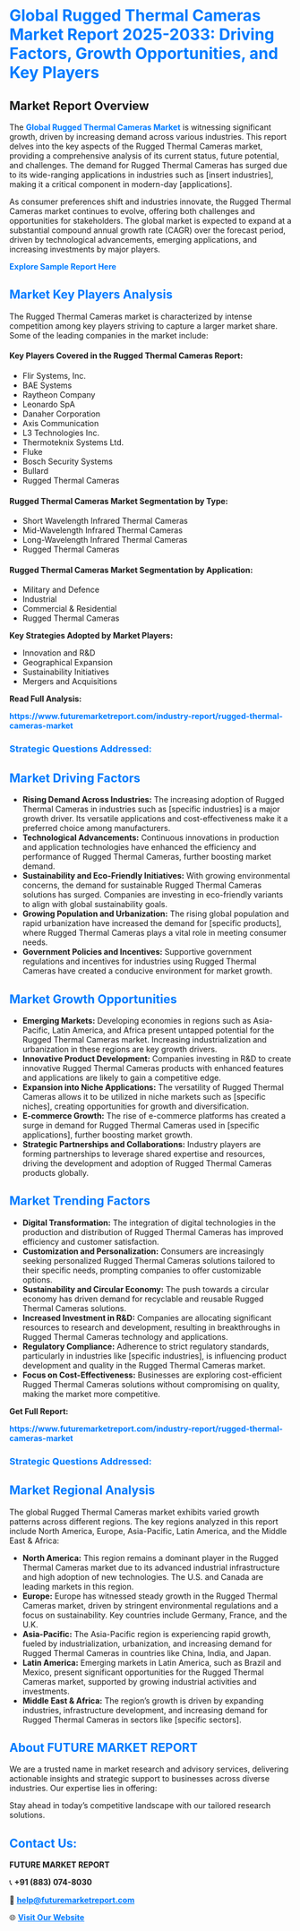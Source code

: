<h1 style="color: #007BFF;">Global Rugged Thermal Cameras Market Report 2025-2033: Driving Factors, Growth Opportunities, and Key Players</h1>

<section id="overview">
<h2>Market Report Overview</h2>
<p>The <a href="https://www.futuremarketreport.com/industry-report/rugged-thermal-cameras-market" style="color: #007BFF; text-decoration: none;"><strong>Global Rugged Thermal Cameras Market</strong></a> is witnessing significant growth, driven by increasing demand across various industries. This report delves into the key aspects of the Rugged Thermal Cameras market, providing a comprehensive analysis of its current status, future potential, and challenges. The demand for Rugged Thermal Cameras has surged due to its wide-ranging applications in industries such as [insert industries], making it a critical component in modern-day [applications].</p>
<p>As consumer preferences shift and industries innovate, the Rugged Thermal Cameras market continues to evolve, offering both challenges and opportunities for stakeholders. The global market is expected to expand at a substantial compound annual growth rate (CAGR) over the forecast period, driven by technological advancements, emerging applications, and increasing investments by major players.</p>
</section>

<section id="overview">
<p><a href="https://www.futuremarketreport.com/request-sample/reportId=99993" style="color: #007BFF; text-decoration: none;"><strong>Explore Sample Report Here</strong></a></p>
</section>

<section id="key-players">
<h2 style="color: #007BFF;">Market Key Players Analysis</h2>
<p>The Rugged Thermal Cameras market is characterized by intense competition among key players striving to capture a larger market share. Some of the leading companies in the market include:</p>
<h4>Key Players Covered in the Rugged Thermal Cameras Report:</h4>
<ul><li>Flir Systems, Inc.</li><li>BAE Systems</li><li>Raytheon Company</li><li>Leonardo SpA</li><li>Danaher Corporation</li><li>Axis Communication</li><li>L3 Technologies Inc.</li><li>Thermoteknix Systems Ltd.</li><li>Fluke</li><li>Bosch Security Systems</li><li>Bullard</li><li>Rugged Thermal Cameras</li></ul>
<h4>Rugged Thermal Cameras Market Segmentation by Type:</h4>
<ul><li>Short Wavelength Infrared Thermal Cameras</li><li>Mid-Wavelength Infrared Thermal Cameras</li><li>Long-Wavelength Infrared Thermal Cameras</li><li>Rugged Thermal Cameras</li></ul>

<h4>Rugged Thermal Cameras Market Segmentation by Application:</h4>
<ul><li>Military and Defence</li><li>Industrial</li><li>Commercial &amp; Residential</li><li>Rugged Thermal Cameras</li></ul>
<p><strong>Key Strategies Adopted by Market Players:</strong></p>
<ul>
<li>Innovation and R&D</li>
<li>Geographical Expansion</li>
<li>Sustainability Initiatives</li>
<li>Mergers and Acquisitions</li>
</ul>
</section>

<section>
<p><strong>Read Full Analysis: </strong></p><a href="https://www.futuremarketreport.com/industry-report/rugged-thermal-cameras-market" style="color: #007BFF; text-decoration: none;"><strong>https://www.futuremarketreport.com/industry-report/rugged-thermal-cameras-market</strong></a>
<h3 style="color: #007BFF;">Strategic Questions Addressed:</h3>
</section>

<section id="driving-factors">
<h2 style="color: #007BFF;">Market Driving Factors</h2>
<ul>
<li><strong>Rising Demand Across Industries:</strong> The increasing adoption of Rugged Thermal Cameras in industries such as [specific industries] is a major growth driver. Its versatile applications and cost-effectiveness make it a preferred choice among manufacturers.</li>
<li><strong>Technological Advancements:</strong> Continuous innovations in production and application technologies have enhanced the efficiency and performance of Rugged Thermal Cameras, further boosting market demand.</li>
<li><strong>Sustainability and Eco-Friendly Initiatives:</strong> With growing environmental concerns, the demand for sustainable Rugged Thermal Cameras solutions has surged. Companies are investing in eco-friendly variants to align with global sustainability goals.</li>
<li><strong>Growing Population and Urbanization:</strong> The rising global population and rapid urbanization have increased the demand for [specific products], where Rugged Thermal Cameras plays a vital role in meeting consumer needs.</li>
<li><strong>Government Policies and Incentives:</strong> Supportive government regulations and incentives for industries using Rugged Thermal Cameras have created a conducive environment for market growth.</li>
</ul>
</section>

<section id="growth-opportunities">
<h2 style="color: #007BFF;">Market Growth Opportunities</h2>
<ul>
<li><strong>Emerging Markets:</strong> Developing economies in regions such as Asia-Pacific, Latin America, and Africa present untapped potential for the Rugged Thermal Cameras market. Increasing industrialization and urbanization in these regions are key growth drivers.</li>
<li><strong>Innovative Product Development:</strong> Companies investing in R&D to create innovative Rugged Thermal Cameras products with enhanced features and applications are likely to gain a competitive edge.</li>
<li><strong>Expansion into Niche Applications:</strong> The versatility of Rugged Thermal Cameras allows it to be utilized in niche markets such as [specific niches], creating opportunities for growth and diversification.</li>
<li><strong>E-commerce Growth:</strong> The rise of e-commerce platforms has created a surge in demand for Rugged Thermal Cameras used in [specific applications], further boosting market growth.</li>
<li><strong>Strategic Partnerships and Collaborations:</strong> Industry players are forming partnerships to leverage shared expertise and resources, driving the development and adoption of Rugged Thermal Cameras products globally.</li>
</ul>
</section>

<section id="trending-factors">
<h2 style="color: #007BFF;">Market Trending Factors</h2>
<ul>
<li><strong>Digital Transformation:</strong> The integration of digital technologies in the production and distribution of Rugged Thermal Cameras has improved efficiency and customer satisfaction.</li>
<li><strong>Customization and Personalization:</strong> Consumers are increasingly seeking personalized Rugged Thermal Cameras solutions tailored to their specific needs, prompting companies to offer customizable options.</li>
<li><strong>Sustainability and Circular Economy:</strong> The push towards a circular economy has driven demand for recyclable and reusable Rugged Thermal Cameras solutions.</li>
<li><strong>Increased Investment in R&D:</strong> Companies are allocating significant resources to research and development, resulting in breakthroughs in Rugged Thermal Cameras technology and applications.</li>
<li><strong>Regulatory Compliance:</strong> Adherence to strict regulatory standards, particularly in industries like [specific industries], is influencing product development and quality in the Rugged Thermal Cameras market.</li>
<li><strong>Focus on Cost-Effectiveness:</strong> Businesses are exploring cost-efficient Rugged Thermal Cameras solutions without compromising on quality, making the market more competitive.</li>
</ul>
</section>

<section>
<p><strong>Get Full Report: </strong></p><a href="https://www.futuremarketreport.com/industry-report/rugged-thermal-cameras-market" style="color: #007BFF; text-decoration: none;"><strong>https://www.futuremarketreport.com/industry-report/rugged-thermal-cameras-market</strong></a>
<h3 style="color: #007BFF;">Strategic Questions Addressed:</h3>
</section>


<section id="regional-analysis">
<h2 style="color: #007BFF;">Market Regional Analysis</h2>
<p>The global Rugged Thermal Cameras market exhibits varied growth patterns across different regions. The key regions analyzed in this report include North America, Europe, Asia-Pacific, Latin America, and the Middle East & Africa:</p>
<ul>
<li><strong>North America:</strong> This region remains a dominant player in the Rugged Thermal Cameras market due to its advanced industrial infrastructure and high adoption of new technologies. The U.S. and Canada are leading markets in this region.</li>
<li><strong>Europe:</strong> Europe has witnessed steady growth in the Rugged Thermal Cameras market, driven by stringent environmental regulations and a focus on sustainability. Key countries include Germany, France, and the U.K.</li>
<li><strong>Asia-Pacific:</strong> The Asia-Pacific region is experiencing rapid growth, fueled by industrialization, urbanization, and increasing demand for Rugged Thermal Cameras in countries like China, India, and Japan.</li>
<li><strong>Latin America:</strong> Emerging markets in Latin America, such as Brazil and Mexico, present significant opportunities for the Rugged Thermal Cameras market, supported by growing industrial activities and investments.</li>
<li><strong>Middle East & Africa:</strong> The region’s growth is driven by expanding industries, infrastructure development, and increasing demand for Rugged Thermal Cameras in sectors like [specific sectors].</li>
</ul>
</section>

<footer>
<h2 style="color: #007BFF;">About FUTURE MARKET REPORT</h2>
<p>We are a trusted name in market research and advisory services, delivering actionable insights and strategic support to businesses across diverse industries. Our expertise lies in offering:</p>

<p>Stay ahead in today’s competitive landscape with our tailored research solutions.</p>

<h2 style="color: #007BFF;">Contact Us:</h2>
<p><strong>FUTURE MARKET REPORT</strong></p>
<p>📞 <strong>+91 (883) 074-8030</strong></p>
<p>📧 <strong><a href="mailto:help@futuremarketreport.com" style="color: #007BFF;">help@futuremarketreport.com</a></strong></p>
<p>🌐 <strong><a href="https://www.futuremarketreport.com/" style="color: #007BFF;">Visit Our Website</a></strong></p>
</footer>